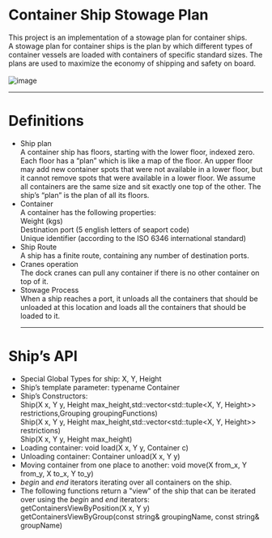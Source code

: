 # Container Ship Stowage Plan <br/>
This project is an implementation of a stowage plan for container ships.<br/>
A stowage plan for container ships is the plan by which different types of container vessels are loaded with containers of specific standard sizes. The plans are used to maximize the economy of shipping and safety on board. <br/>  <br/>
![image](https://user-images.githubusercontent.com/98098222/156610179-9d7a10f5-35b5-49e4-b3ce-f861f7c81de1.png) <br/>
_________________________________________________________________________________________________________________________________________________________________________________

# Definitions <br/>
- Ship plan<br/>
  A container ship has floors, starting with the lower floor, indexed zero. Each floor has a “plan” which is like a map of the floor.
  An upper floor may add new container spots that were not available in a lower floor, but
  it cannot remove spots that were available in a lower floor.
  We assume all containers are the same size and sit exactly one top of the other.
  The ship’s “plan” is the plan of all its floors. <br/>
- Container <br/>
  A container has the following properties: <br/>
  Weight (kgs) <br/>
  Destination port (5 english letters of seaport code) <br/>
   Unique identifier (according to the ISO 6346 international standard) <br/>
- Ship Route <br/>
  A ship has a finite route, containing any number of destination ports. <br/>
- Cranes operation <br/>
  The dock cranes can pull any container if there is no other container on top of it. <br/>
- Stowage Process  <br/>
  When a ship reaches a port, it unloads all the containers that should be unloaded at this location and loads all the containers that should be loaded to it. <br/>
  ________________________________________________________________________________________________________________________________________________________________________________
# Ship’s API <br/>
- Special Global Types for ship: X, Y, Height  <br/>
- Ship’s template parameter: typename Container <br/>
- Ship’s Constructors:  <br/>
  Ship(X x, Y y, Height max_height,std::vector<std::tuple<X, Y, Height>> restrictions,Grouping<Container> groupingFunctions) <br/>
  Ship(X x, Y y, Height max_height,std::vector<std::tuple<X, Y, Height>> restrictions) <br/>
  Ship(X x, Y y, Height max_height) <br/>
- Loading container: void load(X x, Y y, Container c) <br/>
- Unloading container: Container unload(X x, Y y) <br/>
- Moving container from one place to another: void move(X from_x, Y from_y, X to_x, Y to_y) <br/>
- *begin* and *end* iterators iterating over all containers on the ship.  <br/>
- The following functions return a "view" of the ship that can be iterated over using the *begin* and *end* iterators:  <br/>
  getContainersViewByPosition(X x, Y y) <br/>
  getContainersViewByGroup(const string& groupingName, const string& groupName) <br/>
  
  
